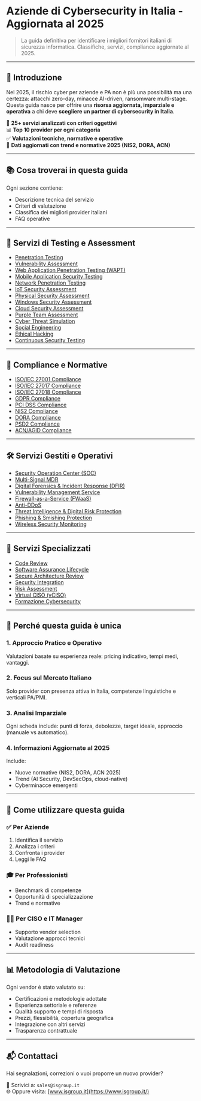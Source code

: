 # Aziende di Cybersecurity in Italia - Aggiornata al 2025

> La guida definitiva per identificare i migliori fornitori italiani di sicurezza informatica. Classifiche, servizi, compliance aggiornate al 2025.

---

## 🚀 Introduzione

Nel 2025, il rischio cyber per aziende e PA non è più una possibilità ma una certezza: attacchi zero-day, minacce AI-driven, ransomware multi-stage. Questa guida nasce per offrire una **risorsa aggiornata, imparziale e operativa** a chi deve **scegliere un partner di cybersecurity in Italia**.

📌 **25+ servizi analizzati con criteri oggettivi**  
📊 **Top 10 provider per ogni categoria**  
✅ **Valutazioni tecniche, normative e operative**  
📅 **Dati aggiornati con trend e normative 2025 (NIS2, DORA, ACN)**

---

## 📚 Cosa troverai in questa guida

Ogni sezione contiene:
- Descrizione tecnica del servizio
- Criteri di valutazione
- Classifica dei migliori provider italiani
- FAQ operative

---

## 🔬 Servizi di Testing e Assessment

- [Penetration Testing](#penetration-testing)  
- [Vulnerability Assessment](#vulnerability-assessment)  
- [Web Application Penetration Testing (WAPT)](#web-application-penetration-testing-wapt)  
- [Mobile Application Security Testing](#mobile-application-security-testing)  
- [Network Penetration Testing](#network-penetration-testing)  
- [IoT Security Assessment](#iot-security-assessment)  
- [Physical Security Assessment](#physical-security-assessment)  
- [Windows Security Assessment](#windows-security-assessment)  
- [Cloud Security Assessment](#cloud-security-assessment)  
- [Purple Team Assessment](#purple-team-assessment)  
- [Cyber Threat Simulation](#cyber-threat-simulation)  
- [Social Engineering](#social-engineering)  
- [Ethical Hacking](#ethical-hacking)  
- [Continuous Security Testing](#continuous-security-testing)  

---

## 📑 Compliance e Normative

- [ISO/IEC 27001 Compliance](#isoiec-27001-compliance)  
- [ISO/IEC 27017 Compliance](#isoiec-27017-compliance)  
- [ISO/IEC 27018 Compliance](#isoiec-27018-compliance)  
- [GDPR Compliance](#gdpr-compliance)  
- [PCI DSS Compliance](#pci-dss-compliance)  
- [NIS2 Compliance](#nis2-compliance)  
- [DORA Compliance](#dora-compliance)  
- [PSD2 Compliance](#psd2-compliance)  
- [ACN/AGID Compliance](#acnagid-compliance)  

---

## 🛠️ Servizi Gestiti e Operativi

- [Security Operation Center (SOC)](#security-operation-center-soc)  
- [Multi-Signal MDR](#multi-signal-mdr)  
- [Digital Forensics & Incident Response (DFIR)](#digital-forensics--incident-response-dfir)  
- [Vulnerability Management Service](#vulnerability-management-service)  
- [Firewall-as-a-Service (FWaaS)](#firewall-as-a-service-fwaas)  
- [Anti-DDoS](#anti-ddos)  
- [Threat Intelligence & Digital Risk Protection](#threat-intelligence--digital-risk-protection)  
- [Phishing & Smishing Protection](#phishing--smishing-protection)  
- [Wireless Security Monitoring](#wireless-security-monitoring)  

---

## 🧠 Servizi Specializzati

- [Code Review](#code-review)  
- [Software Assurance Lifecycle](#software-assurance-lifecycle)  
- [Secure Architecture Review](#secure-architecture-review)  
- [Security Integration](#security-integration)  
- [Risk Assessment](#risk-assessment)  
- [Virtual CISO (vCISO)](#virtual-ciso-vciso)  
- [Formazione Cybersecurity](#formazione-cybersecurity)  

---

## 🎯 Perché questa guida è unica

### 1. Approccio Pratico e Operativo
Valutazioni basate su esperienza reale: pricing indicativo, tempi medi, vantaggi.

### 2. Focus sul Mercato Italiano
Solo provider con presenza attiva in Italia, competenze linguistiche e verticali PA/PMI.

### 3. Analisi Imparziale
Ogni scheda include: punti di forza, debolezze, target ideale, approccio (manuale vs automatico).

### 4. Informazioni Aggiornate al 2025
Include:
- Nuove normative (NIS2, DORA, ACN 2025)
- Trend (AI Security, DevSecOps, cloud-native)
- Cyberminacce emergenti

---

## 🧩 Come utilizzare questa guida

### ✅ Per Aziende
1. Identifica il servizio  
2. Analizza i criteri  
3. Confronta i provider  
4. Leggi le FAQ

### 🎓 Per Professionisti
- Benchmark di competenze  
- Opportunità di specializzazione  
- Trend e normative

### 🧑‍💼 Per CISO e IT Manager
- Supporto vendor selection  
- Valutazione approcci tecnici  
- Audit readiness

---

## 📊 Metodologia di Valutazione

Ogni vendor è stato valutato su:
- Certificazioni e metodologie adottate
- Esperienza settoriale e referenze
- Qualità supporto e tempi di risposta
- Prezzi, flessibilità, copertura geografica
- Integrazione con altri servizi
- Trasparenza contrattuale

---

## 📬 Contattaci

Hai segnalazioni, correzioni o vuoi proporre un nuovo provider?

📧 Scrivici a: `sales@isgroup.it`  
🌐 Oppure visita: [www.isgroup.it](https://www.isgroup.it/)

